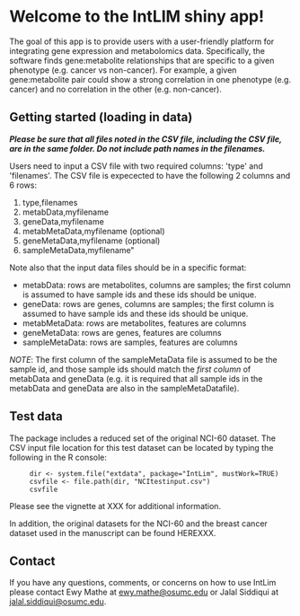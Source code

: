 # Welcome to the IntLIM shiny app!

The goal of this app is to provide users with a user-friendly platform for integrating gene expression and metabolomics data.  Specifically, the software finds gene:metabolite relationships that are specific to a given phenotype (e.g. cancer vs non-cancer). For example, a given gene:metabolite pair could show a strong correlation in one phenotype (e.g. cancer) and no correlation in the other (e.g. non-cancer). 

## Getting started (loading in data)

__*Please be sure that all files noted in the CSV file, including the CSV file, are in the same folder. Do not include path names in the filenames.*__

Users need to input a CSV file with two required columns: 'type' and 'filenames'.
The CSV file is expecected to have the following 2 columns and 6 rows:
1. type,filenames
2. metabData,myfilename
3. geneData,myfilename
4. metabMetaData,myfilename (optional)
5. geneMetaData,myfilename (optional)
6. sampleMetaData,myfilename"

Note also that the input data files should be in a specific format:
- metabData: rows are metabolites, columns are samples; the first column is assumed to have sample ids and these ids should be unique.
- geneData: rows are genes, columns are samples; the first column is assumed to have sample ids and these ids should be unique.
- metabMetaData: rows are metabolites, features are columns
- geneMetaData: rows are genes, features are columns
- sampleMetaData: rows are samples, features are columns

*NOTE*: The first column of the sampleMetaData file is assumed to be the sample id, and those sample ids should match the *first column* of metabData and geneData (e.g. it is required that all sample ids in the metabData and geneData are also in the sampleMetaDatafile).

## Test data
The package includes a reduced set of the original NCI-60 dataset.  The CSV input file location for this test dataset can be located by typing the following in the R console:
```
     dir <- system.file("extdata", package="IntLim", mustWork=TRUE)
     csvfile <- file.path(dir, "NCItestinput.csv")
     csvfile
```
Please see the vignette at XXX for additional information.

In addition, the original datasets for the NCI-60 and the breast cancer dataset used in the manuscript can be found HEREXXX.

## Contact

If you have any questions, comments, or concerns on how to use IntLim please contact Ewy Mathe at ewy.mathe@osumc.edu or  Jalal Siddiqui at jalal.siddiqui@osumc.edu.

